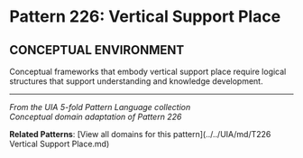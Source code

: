 # Pattern 226: Vertical Support Place

## CONCEPTUAL ENVIRONMENT

Conceptual frameworks that embody vertical support place require logical structures that support understanding and knowledge development.

---

*From the UIA 5-fold Pattern Language collection*  
*Conceptual domain adaptation of Pattern 226*

**Related Patterns**: [View all domains for this pattern](../../UIA/md/T226 Vertical Support Place.md)